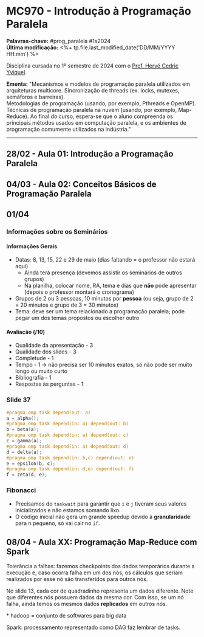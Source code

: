 # MC970 - Introdução à Programação Paralela

**Palavras-chave:** #prog_paralela #1s2024  
**Última modificação:** <%+ tp.file.last_modified_date('DD/MM/YYYY HH:mm') %>  

Disciplina cursada no 1º semestre de 2024 com o [Prof. Hervé Cedric Yviquel](https://ic.unicamp.br/docente/herve-cedric-yviquel/).

**Ementa:** "Mecanismos e modelos de programação paralela utilizados em arquiteturas multicore. Sincronização de threads (ex. locks, mutexes, semáforos e barreiras).  
Metodologias de programação (usando, por exemplo, Pthreads e OpenMP). Técnicas de programação paralela na nuvem (usando, por exemplo, Map-Reduce). Ao final do curso, espera-se que o aluno compreenda os principais métodos usados em computação paralela, e os ambientes de programação comumente utilizados na indústria."

---

## 28/02 - Aula 01: Introdução a Programação Paralela

## 04/03 - Aula 02: Conceitos Básicos de Programação Paralela

## 01/04

### Informações sobre os Seminários

#### Informações Gerais

- Datas: 8, 13, 15, 22 e 29 de maio (dias faltando = o professor não estará aqui)
    - Ainda terá presença (devemos assistir os seminários de outros grupos)
    - Na planilha, colocar nome, RA, tema e dias que **não** pode apresentar (depois o professor montará o cronograma)
- Grupos de 2 ou 3 pessoas, 10 minutos por **pessoa** (ou seja, grupo de 2 = 20 minutos e grupo de 3 = 30 minutos)
- Tema: deve ser um tema relacionado a programação paralela; pode pegar um dos temas propostos ou escolher outro

#### Avaliação (/10)

- Qualidade da apresentação - 3
- Qualidade dos slides - 3
- Completude - 1
- Tempo - 1 -> não precisa ser 10 minutos exatos, só não pode ser muito longo ou muito curto
- Bibliografia - 1
- Respostas às perguntas - 1

### Slide 37

```c
#pragma omp task depend(out: a)
a = alpha();
#pragma omp task depend(in: a) depend(out: b)
b = beta(a);
#pragma omp task depend(in: a) depend(out: c)
c = gamma(a);
#pragma omp task depend(in: a) depend(out: d)
d = delta(a);
#pragma omp task depend(in: b,c) depend(out: e)
e = epsilon(b, c);
#pragma omp task depend(in: d,e) depend(out: f)
f = zeta(d, e);
```

### Fibonacci

- Precisamos do `taskwait` para garantir que `i` e `j` tiveram seus valores inicializados e não estamos somando lixo.
- O código inicial não gera um grande speedup devido à **granularidade**: para n pequeno, só vai cair no `if`.

## 08/04 - Aula XX: Programação Map-Reduce com Spark

Tolerância a falhas: fazemos checkpoints dos dados temporários durante a execução e, caso ocorra falha em um dos nós, os cálculos que seriam realizados por esse nó são transferidos para outros nós.

No slide 13, cada cor de quadradinho representa um dados diferente. Note que diferentes nós possuem dados da mesma cor. Com isso, se um nó falha, ainda temos os mesmos dados **replicados** em outros nós.

\* hadoop = conjunto de softwares para big data

Spark: processamento representado como DAG faz lembrar de tasks.
